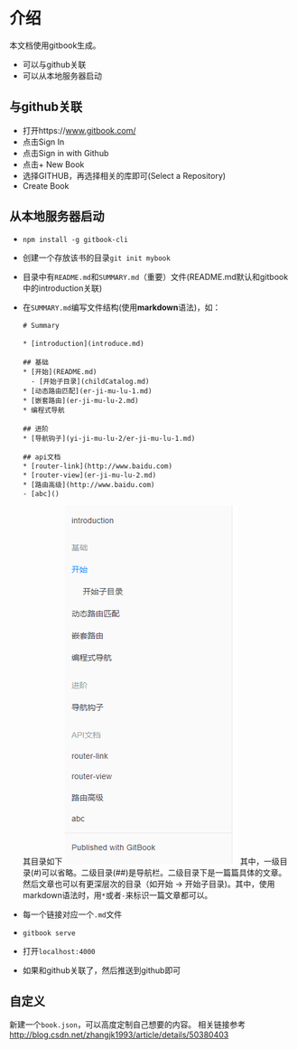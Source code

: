 # 介绍 

本文档使用gitbook生成。

- 可以与github关联
- 可以从本地服务器启动

## 与github关联
- 打开https://www.gitbook.com/
- 点击Sign In 
- 点击Sign in with Github
- 点击\+ New Book
- 选择GITHUB，再选择相关的库即可(Select a Repository)
- Create Book

## 从本地服务器启动
- `npm install -g gitbook-cli`
- 创建一个存放该书的目录`git init mybook`
- 目录中有`README.md`和`SUMMARY.md`（重要）文件(README.md默认和gitbook中的introduction关联)
- 在`SUMMARY.md`编写文件结构(使用**markdown**语法)，如：
    ```
    # Summary

    * [introduction](introduce.md)

    ## 基础
    * [开始](README.md)
      - [开始子目录](childCatalog.md)
    * [动态路由匹配](er-ji-mu-lu-1.md)
    * [嵌套路由](er-ji-mu-lu-2.md)
    * 编程式导航

    ## 进阶
    * [导航钩子](yi-ji-mu-lu-2/er-ji-mu-lu-1.md)

    ## api文档
    * [router-link](http://www.baidu.com)
    * [router-view](er-ji-mu-lu-2.md)
    * [路由高级](http://www.baidu.com)
    - [abc]()

    ```
    其目录如下
    ![](./content.png)
    其中，一级目录(#)可以省略。二级目录(##)是导航栏。二级目录下是一篇篇具体的文章。然后文章也可以有更深层次的目录（如开始 -> 开始子目录)。其中，使用markdown语法时，用`*`或者`-`来标识一篇文章都可以。

-  每一个链接对应一个`.md`文件
- `gitbook serve`
- 打开`localhost:4000`
- 如果和github关联了，然后推送到github即可

## 自定义
新建一个`book.json`，可以高度定制自己想要的内容。
相关链接参考 http://blog.csdn.net/zhangjk1993/article/details/50380403
